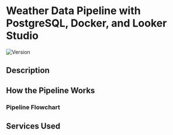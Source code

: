 # Weather Data Pipeline with PostgreSQL, Docker, and Looker Studio

<div>
    <img alt="Version" src="https://img.shields.io/badge/Project Number-3-orange.svg?cacheSeconds=2592000" />
</div>

## Description

## How the Pipeline Works

### Pipeline Flowchart

## Services Used